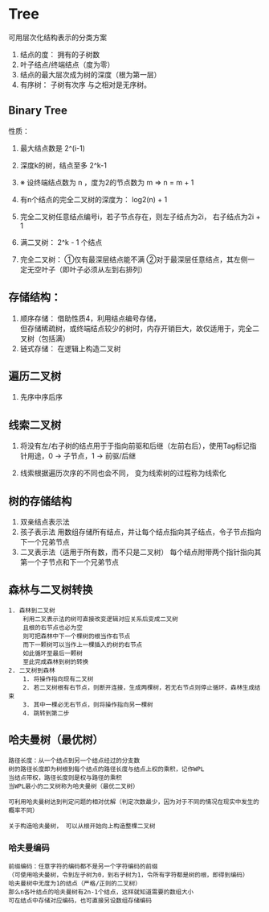# Tree
可用层次化结构表示的分类方案

1. 结点的度： 拥有的子树数
2. 叶子结点/终端结点（度为零）
3. 结点的最大层次成为树的深度（根为第一层）
4. 有序树： 子树有次序   与之相对是无序树。

## Binary Tree
性质：
1. 最大结点数是 2^(i-1)
2. 深度k的树，结点至多 2^k-1
3. ※  设终端结点数为 n ，度为2的节点数为 m => n = m + 1	
4. 有n个结点的完全二叉树的深度为： log2(n) + 1
5. 完全二叉树任意结点编号i，若子节点存在，则左子结点为2i， 右子结点为2i + 1 

1. 满二叉树： 2^k - 1 个结点
2. 完全二叉树： ①仅有最深层结点能不满 ②对于最深层任意结点，其左侧一定无空叶子（即叶子必须从左到右排列）

## 存储结构：
1. 顺序存储： 借助性质4，利用结点编号存储，  
但存储稀疏树，或终端结点较少的树时，内存开销巨大，故仅适用于，完全二叉树（包括满）
2. 链式存储： 在逻辑上构造二叉树


## 遍历二叉树
1. 先序中序后序

## 线索二叉树
1. 将没有左/右子树的结点用于于指向前驱和后继（左前右后），使用Tag标记指针用途，0 -> 子节点，1 -> 前驱/后继 

2. 线索根据遍历次序的不同也会不同， 变为线索树的过程称为线索化

## 树的存储结构
1. 双亲结点表示法
2. 孩子表示法
	用数组存储所有结点，并让每个结点指向其子结点，令子节点指向下一个兄弟节点
3. 二叉表示法（适用于所有数，而不只是二叉树）
	每个结点附带两个指针指向其第一个子节点和下一个兄弟节点

## 森林与二叉树转换
	1. 森林到二叉树
		利用二叉表示法的树可直接改变逻辑对应关系后变成二叉树
		且根的右节点也必为空
		则可把森林中下一个棵树的根当作右节点
		而下一颗树可以当作上一棵插入的树的右节点
		如此循环至最后一颗树
		至此完成森林到树的转换
	2. 二叉树到森林
		1. 将操作指向现有二叉树
		2. 若二叉树根有右节点，则断开连接，生成两棵树，若无右节点则停止循环，森林生成结束
		3. 其中一棵必无右节点，则将操作指向另一棵树
		4. 跳转到第二步
## 哈夫曼树（最优树）
	路径长度：从一个结点到另一个结点经过的分支数
	树的路径长度即为树根到每个结点的路径长度与结点上权的乘积，记作WPL
	当结点带权，路径长度则是权与路径的乘积
	当WPL最小的二叉树称为哈夫曼树（最优二叉树）

	可利用哈夫曼树达到判定问题的相对优解（判定次数最少，因为对于不同的情况在现实中发生的概率不同）

	关于构造哈夫曼树， 可以从根开始向上构造整棵二叉树
### 哈夫曼编码
	前缀编码：任意字符的编码都不是另一个字符编码的前缀
	（可使用哈夫曼树，令到左子树为0，到右子树为1，令所有字符都是树的根，即得到编码）
	哈夫曼树中无度为1的结点（严格/正则的二叉树）
	那么n各叶结点的哈夫曼树有2n-1个结点，这样就知道需要的数组大小 
	可在结点中存储对应编码，也可直接另设数组存储编码















